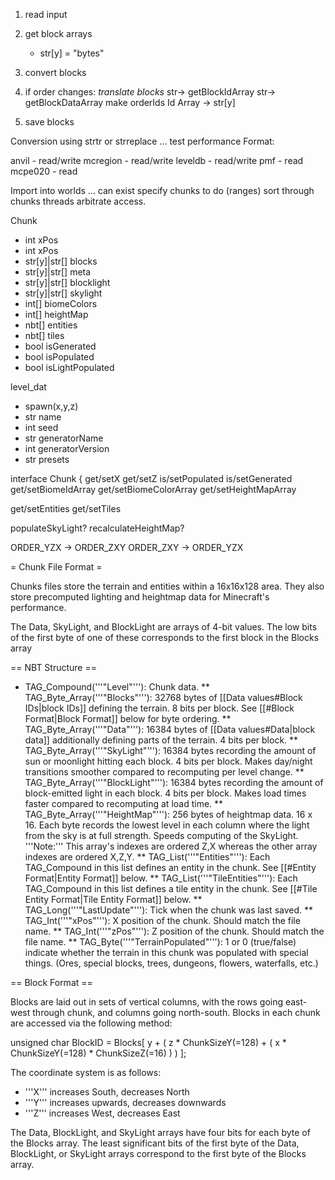 
1. read input
2. get block arrays
   - str[y] = "bytes"
3. convert blocks
4. if order changes: *translate blocks*
    str-> getBlockIdArray
    str-> getBlockDataArray
    make orderIds
    Id Array -> str[y]

5. save blocks

Conversion using strtr or strreplace ... test performance
Format:

anvil - read/write
mcregion - read/write
leveldb - read/write
pmf - read
mcpe020 - read

Import into worlds ... can exist
specify chunks to do (ranges)
sort through chunks
threads arbitrate access.

Chunk
  - int xPos
  - int xPos
  - str[y]|str[] blocks
  - str[y]|str[] meta
  - str[y]|str[] blocklight
  - str[y]|str[] skylight
  - int[] biomeColors
  - int[] heightMap
  - nbt[] entities
  - nbt[] tiles
  - bool isGenerated
  - bool isPopulated
  - bool isLightPopulated



level_dat
- spawn(x,y,z)
- str name
- int seed
- str generatorName
- int generatorVersion
- str presets





interface Chunk {
  get/setX
  get/setZ
  is/setPopulated
  is/setGenerated
  get/setBiomeIdArray
  get/setBiomeColorArray
  get/setHeightMapArray


  get/setEntities
  get/setTiles






  populateSkyLight?
  recalculateHeightMap?




ORDER_YZX -> ORDER_ZXY
ORDER_ZXY -> ORDER_YZX


= Chunk File Format =

Chunks files store the terrain and entities within a 16x16x128 area. They also store precomputed lighting and heightmap data for Minecraft's performance.

The Data, SkyLight, and BlockLight are arrays of 4-bit values.  The low bits of the first byte of one of these corresponds to the first block in the Blocks array

== NBT Structure ==

* TAG_Compound('''"Level"'''): Chunk data.
** TAG_Byte_Array('''"Blocks"'''): 32768 bytes of [[Data values#Block IDs|block IDs]] defining the terrain. 8 bits per block. See [[#Block Format|Block Format]] below for byte ordering.
** TAG_Byte_Array('''"Data"'''): 16384 bytes of [[Data values#Data|block data]] additionally defining parts of the terrain. 4 bits per block.
** TAG_Byte_Array('''"SkyLight"'''): 16384 bytes recording the amount of sun or moonlight hitting each block. 4 bits per block. Makes day/night transitions smoother compared to recomputing per level change.
** TAG_Byte_Array('''"BlockLight"'''): 16384 bytes recording the amount of block-emitted light in each block. 4 bits per block. Makes load times faster compared to recomputing at load time.
** TAG_Byte_Array('''"HeightMap"'''): 256 bytes of heightmap data. 16 x 16. Each byte records the lowest level in each column where the light from the sky is at full strength. Speeds computing of the SkyLight. '''Note:''' This array's indexes are ordered Z,X whereas the other array indexes are ordered X,Z,Y.
** TAG_List('''"Entities"'''): Each TAG_Compound in this list defines an entity in the chunk. See [[#Entity Format|Entity Format]] below.
** TAG_List('''"TileEntities"'''): Each TAG_Compound in this list defines a tile entity in the chunk. See [[#Tile Entity Format|Tile Entity Format]] below.
** TAG_Long('''"LastUpdate"'''): Tick when the chunk was last saved.
** TAG_Int('''"xPos"'''): X position of the chunk. Should match the file name.
** TAG_Int('''"zPos"'''): Z position of the chunk. Should match the file name.
** TAG_Byte('''"TerrainPopulated"'''): 1 or 0 (true/false) indicate whether the terrain in this chunk was populated with special things. (Ores, special blocks, trees, dungeons, flowers, waterfalls, etc.)

== Block Format ==

Blocks are laid out in sets of vertical columns, with the rows going east-west through chunk, and columns going north-south. Blocks in each chunk are accessed via the following method:

unsigned char BlockID = Blocks[ y + ( z * ChunkSizeY(=128) + ( x * ChunkSizeY(=128) * ChunkSizeZ(=16) ) ) ];

The coordinate system is as follows:
* '''X''' increases South, decreases North
* '''Y''' increases upwards, decreases downwards
* '''Z''' increases West, decreases East

The Data, BlockLight, and SkyLight arrays have four bits for each byte of the Blocks array.  The least significant bits of the first byte of the Data, BlockLight, or SkyLight arrays correspond to the first byte of the Blocks array.
